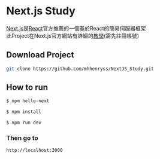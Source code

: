 # Next.js Study
[Next.js](https://nextjs.org/)是[React](https://reactjs.org/docs/create-a-new-react-app.html#nextjs)官方推薦的一個基於React的簡易伺服器框架
<br/>
此Project在Next.js官方網站有詳細的[教學](https://nextjs.org/learn/)(需先註冊帳號)
## Download Project
```bash
git clone https://github.com/mhhenryss/NextJS_Study.git
```

## How to run
```bash
$ npm hello-next

$ npm install

$ npm run dev
```

### Then go to 
`http://localhost:3000`
